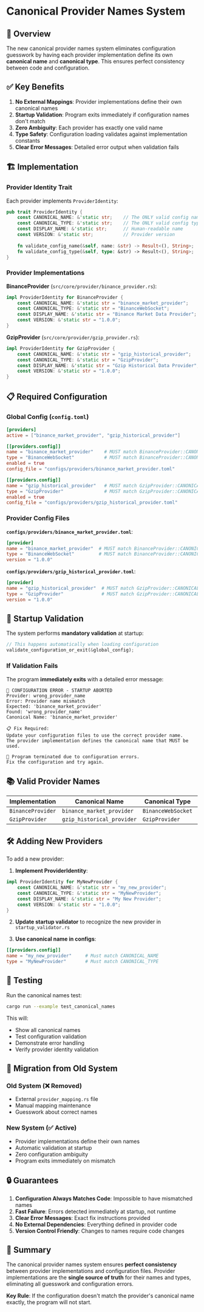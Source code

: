 # Canonical Provider Names System

## 🎯 Overview

The new canonical provider names system eliminates configuration guesswork by having each provider implementation define its own **canonical name** and **canonical type**. This ensures perfect consistency between code and configuration.

## ✅ Key Benefits

1. **No External Mappings**: Provider implementations define their own canonical names
2. **Startup Validation**: Program exits immediately if configuration names don't match
3. **Zero Ambiguity**: Each provider has exactly one valid name
4. **Type Safety**: Configuration loading validates against implementation constants
5. **Clear Error Messages**: Detailed error output when validation fails

## 🏗️ Implementation

### Provider Identity Trait

Each provider implements `ProviderIdentity`:

```rust
pub trait ProviderIdentity {
    const CANONICAL_NAME: &'static str;    // The ONLY valid config name
    const CANONICAL_TYPE: &'static str;    // The ONLY valid config type
    const DISPLAY_NAME: &'static str;      // Human-readable name
    const VERSION: &'static str;           // Provider version
    
    fn validate_config_name(&self, name: &str) -> Result<(), String>;
    fn validate_config_type(&self, type: &str) -> Result<(), String>;
}
```

### Provider Implementations

**BinanceProvider** (`src/core/provider/binance_provider.rs`):
```rust
impl ProviderIdentity for BinanceProvider {
    const CANONICAL_NAME: &'static str = "binance_market_provider";
    const CANONICAL_TYPE: &'static str = "BinanceWebSocket";
    const DISPLAY_NAME: &'static str = "Binance Market Data Provider";
    const VERSION: &'static str = "1.0.0";
}
```

**GzipProvider** (`src/core/provider/gzip_provider.rs`):
```rust
impl ProviderIdentity for GzipProvider {
    const CANONICAL_NAME: &'static str = "gzip_historical_provider";
    const CANONICAL_TYPE: &'static str = "GzipProvider";
    const DISPLAY_NAME: &'static str = "Gzip Historical Data Provider";
    const VERSION: &'static str = "1.0.0";
}
```

## 📋 Required Configuration

### Global Config (`config.toml`)

```toml
[providers]
active = ["binance_market_provider", "gzip_historical_provider"]

[[providers.config]]
name = "binance_market_provider"    # MUST match BinanceProvider::CANONICAL_NAME
type = "BinanceWebSocket"           # MUST match BinanceProvider::CANONICAL_TYPE
enabled = true
config_file = "configs/providers/binance_market_provider.toml"

[[providers.config]]
name = "gzip_historical_provider"   # MUST match GzipProvider::CANONICAL_NAME
type = "GzipProvider"               # MUST match GzipProvider::CANONICAL_TYPE
enabled = true
config_file = "configs/providers/gzip_historical_provider.toml"
```

### Provider Config Files

**`configs/providers/binance_market_provider.toml`**:
```toml
[provider]
name = "binance_market_provider"  # MUST match BinanceProvider::CANONICAL_NAME
type = "BinanceWebSocket"         # MUST match BinanceProvider::CANONICAL_TYPE
version = "1.0.0"
```

**`configs/providers/gzip_historical_provider.toml`**:
```toml
[provider]
name = "gzip_historical_provider"  # MUST match GzipProvider::CANONICAL_NAME
type = "GzipProvider"              # MUST match GzipProvider::CANONICAL_TYPE
version = "1.0.0"
```

## 🚨 Startup Validation

The system performs **mandatory validation** at startup:

```rust
// This happens automatically when loading configuration
validate_configuration_or_exit(&global_config);
```

### If Validation Fails

The program **immediately exits** with a detailed error message:

```
🚨 CONFIGURATION ERROR - STARTUP ABORTED
Provider: wrong_provider_name
Error: Provider name mismatch
Expected: 'binance_market_provider'
Found: 'wrong_provider_name'
Canonical Name: 'binance_market_provider'

📋 Fix Required:
Update your configuration files to use the correct provider name.
The provider implementation defines the canonical name that MUST be used.

🛑 Program terminated due to configuration errors.
Fix the configuration and try again.
```

## 📚 Valid Provider Names

| Implementation | Canonical Name | Canonical Type | Config File |
|---------------|----------------|----------------|-------------|
| `BinanceProvider` | `binance_market_provider` | `BinanceWebSocket` | `binance_market_provider.toml` |
| `GzipProvider` | `gzip_historical_provider` | `GzipProvider` | `gzip_historical_provider.toml` |

## 🛠️ Adding New Providers

To add a new provider:

1. **Implement ProviderIdentity**:
```rust
impl ProviderIdentity for MyNewProvider {
    const CANONICAL_NAME: &'static str = "my_new_provider";
    const CANONICAL_TYPE: &'static str = "MyNewProvider";
    const DISPLAY_NAME: &'static str = "My New Provider";
    const VERSION: &'static str = "1.0.0";
}
```

2. **Update startup validator** to recognize the new provider in `startup_validator.rs`

3. **Use canonical name in configs**:
```toml
[[providers.config]]
name = "my_new_provider"     # Must match CANONICAL_NAME
type = "MyNewProvider"       # Must match CANONICAL_TYPE
```

## 🧪 Testing

Run the canonical names test:
```bash
cargo run --example test_canonical_names
```

This will:
- Show all canonical names
- Test configuration validation
- Demonstrate error handling
- Verify provider identity validation

## 🎯 Migration from Old System

### Old System (❌ Removed)
- External `provider_mapping.rs` file
- Manual mapping maintenance
- Guesswork about correct names

### New System (✅ Active)
- Provider implementations define their own names
- Automatic validation at startup
- Zero configuration ambiguity
- Program exits immediately on mismatch

## 🔒 Guarantees

1. **Configuration Always Matches Code**: Impossible to have mismatched names
2. **Fast Failure**: Errors detected immediately at startup, not runtime
3. **Clear Error Messages**: Exact fix instructions provided
4. **No External Dependencies**: Everything defined in provider code
5. **Version Control Friendly**: Changes to names require code changes

## 📖 Summary

The canonical provider names system ensures **perfect consistency** between provider implementations and configuration files. Provider implementations are the **single source of truth** for their names and types, eliminating all guesswork and configuration errors.

**Key Rule**: If the configuration doesn't match the provider's canonical name exactly, the program will not start.